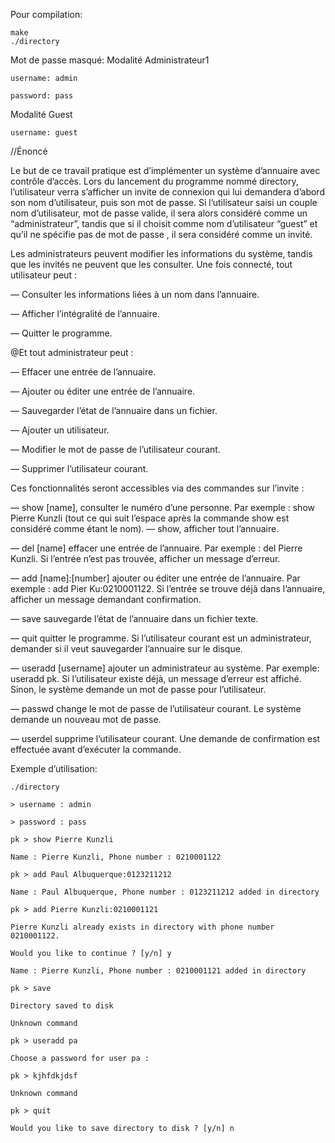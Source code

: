Pour compilation:

    make
    ./directory

Mot de passe masqué:
Modalité Administrateur1

    username: admin

    password: pass

Modalité Guest

    username: guest

//Énoncé


Le but de ce travail pratique est d’implémenter un système d’annuaire avec
contrôle d’accès. Lors du lancement du programme nommé directory, l’utilisateur verra s’afficher un invite de connexion qui lui demandera d’abord son nom
d’utilisateur, puis son mot de passe. Si l’utilisateur saisi un couple nom d’utilisateur, mot de passe valide, il sera alors considéré comme un “administrateur”,
tandis que si il choisit comme nom d’utilisateur “guest” et qu’il ne spécifie pas
de mot de passe , il sera considéré comme un invité.

Les administrateurs peuvent modifier les informations du système, tandis que les
invités ne peuvent que les consulter. Une fois connecté, tout utilisateur peut :

— Consulter les informations liées à un nom dans l’annuaire.

— Afficher l’intégralité de l’annuaire.

— Quitter le programme.




@Et tout administrateur peut :




— Effacer une entrée de l’annuaire.

— Ajouter ou éditer une entrée de l’annuaire.

— Sauvegarder l’état de l’annuaire dans un fichier.

— Ajouter un utilisateur.

— Modifier le mot de passe de l’utilisateur courant.

— Supprimer l’utilisateur courant.


Ces fonctionnalités seront accessibles via des commandes sur l’invite :


— show [name], consulter le numéro d’une personne. Par exemple : show
    Pierre Kunzli (tout ce qui suit l’espace après la commande show est
    considéré comme étant le nom).
— show, afficher tout l’annuaire.

— del [name] effacer une entrée de l’annuaire. Par exemple : del Pierre
    Kunzli. Si l’entrée n’est pas trouvée, afficher un message d’erreur.

— add [name]:[number] ajouter ou éditer une entrée de l’annuaire. Par
    exemple : add Pier Ku:0210001122. Si l’entrée se trouve déjà
    dans l’annuaire, afficher un message demandant confirmation.

— save sauvegarde l’état de l’annuaire dans un fichier texte.

— quit quitter le programme. Si l’utilisateur courant est un administrateur,
    demander si il veut sauvegarder l’annuaire sur le disque.

— useradd [username] ajouter un administrateur au système. 
    Par exemple:
    useradd pk. Si l’utilisateur existe déjà, un message d’erreur est affiché.
    Sinon, le système demande un mot de passe pour l’utilisateur.

— passwd change le mot de passe de l’utilisateur courant. Le système demande un nouveau     mot de passe.

— userdel supprime l’utilisateur courant. Une demande de confirmation
    est effectuée avant d’exécuter la commande.

Exemple d’utilisation:

    ./directory

    > username : admin

    > password : pass

    pk > show Pierre Kunzli

    Name : Pierre Kunzli, Phone number : 0210001122

    pk > add Paul Albuquerque:0123211212

    Name : Paul Albuquerque, Phone number : 0123211212 added in directory

    pk > add Pierre Kunzli:0210001121

    Pierre Kunzli already exists in directory with phone number 0210001122.

    Would you like to continue ? [y/n] y

    Name : Pierre Kunzli, Phone number : 0210001121 added in directory

    pk > save

    Directory saved to disk

    Unknown command

    pk > useradd pa

    Choose a password for user pa :

    pk > kjhfdkjdsf

    Unknown command

    pk > quit

    Would you like to save directory to disk ? [y/n] n



